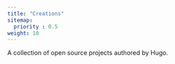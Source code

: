 ```yaml
---
title: "Creations"
sitemap:
  priority : 0.5
weight: 10
---
```

<p>A collection of open source projects authored by Hugo.</p>
